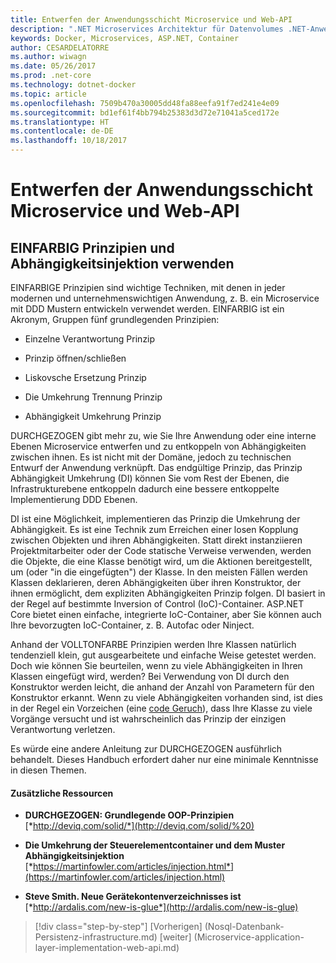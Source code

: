 ```yaml
---
title: Entwerfen der Anwendungsschicht Microservice und Web-API
description: ".NET Microservices Architektur für Datenvolumes .NET-Anwendungen | Entwerfen der Anwendungsschicht Microservice und Web-API"
keywords: Docker, Microservices, ASP.NET, Container
author: CESARDELATORRE
ms.author: wiwagn
ms.date: 05/26/2017
ms.prod: .net-core
ms.technology: dotnet-docker
ms.topic: article
ms.openlocfilehash: 7509b470a30005dd48fa88eefa91f7ed241e4e09
ms.sourcegitcommit: bd1ef61f4bb794b25383d3d72e71041a5ced172e
ms.translationtype: HT
ms.contentlocale: de-DE
ms.lasthandoff: 10/18/2017
---
```

# <a name="designing-the-microservice-application-layer-and-web-api"></a>Entwerfen der Anwendungsschicht Microservice und Web-API

## <a name="using-solid-principles-and-dependency-injection"></a>EINFARBIG Prinzipien und Abhängigkeitsinjektion verwenden

EINFARBIGE Prinzipien sind wichtige Techniken, mit denen in jeder modernen und unternehmenswichtigen Anwendung, z. B. ein Microservice mit DDD Mustern entwickeln verwendet werden. EINFARBIG ist ein Akronym, Gruppen fünf grundlegenden Prinzipien:

-   Einzelne Verantwortung Prinzip

-   Prinzip öffnen/schließen

-   Liskovsche Ersetzung Prinzip

-   Die Umkehrung Trennung Prinzip

-   Abhängigkeit Umkehrung Prinzip

DURCHGEZOGEN gibt mehr zu, wie Sie Ihre Anwendung oder eine interne Ebenen Microservice entwerfen und zu entkoppeln von Abhängigkeiten zwischen ihnen. Es ist nicht mit der Domäne, jedoch zu technischen Entwurf der Anwendung verknüpft. Das endgültige Prinzip, das Prinzip Abhängigkeit Umkehrung (DI) können Sie vom Rest der Ebenen, die Infrastrukturebene entkoppeln dadurch eine bessere entkoppelte Implementierung DDD Ebenen.

DI ist eine Möglichkeit, implementieren das Prinzip die Umkehrung der Abhängigkeit. Es ist eine Technik zum Erreichen einer losen Kopplung zwischen Objekten und ihren Abhängigkeiten. Statt direkt instanziieren Projektmitarbeiter oder der Code statische Verweise verwenden, werden die Objekte, die eine Klasse benötigt wird, um die Aktionen bereitgestellt, um (oder "in die eingefügten") der Klasse. In den meisten Fällen werden Klassen deklarieren, deren Abhängigkeiten über ihren Konstruktor, der ihnen ermöglicht, dem expliziten Abhängigkeiten Prinzip folgen. DI basiert in der Regel auf bestimmte Inversion of Control (IoC)-Container. ASP.NET Core bietet einen einfache, integrierte IoC-Container, aber Sie können auch Ihre bevorzugten IoC-Container, z. B. Autofac oder Ninject.

Anhand der VOLLTONFARBE Prinzipien werden Ihre Klassen natürlich tendenziell klein, gut ausgearbeitete und einfache Weise getestet werden. Doch wie können Sie beurteilen, wenn zu viele Abhängigkeiten in Ihren Klassen eingefügt wird, werden? Bei Verwendung von DI durch den Konstruktor werden leicht, die anhand der Anzahl von Parametern für den Konstruktor erkannt. Wenn zu viele Abhängigkeiten vorhanden sind, ist dies in der Regel ein Vorzeichen (eine [code Geruch](http://deviq.com/code-smells/)), dass Ihre Klasse zu viele Vorgänge versucht und ist wahrscheinlich das Prinzip der einzigen Verantwortung verletzen.

Es würde eine andere Anleitung zur DURCHGEZOGEN ausführlich behandelt. Dieses Handbuch erfordert daher nur eine minimale Kenntnisse in diesen Themen.

#### <a name="additional-resources"></a>Zusätzliche Ressourcen

-   **DURCHGEZOGEN: Grundlegende OOP-Prinzipien**
    [*http://deviq.com/solid/*](http://deviq.com/solid/%20)

-   **Die Umkehrung der Steuerelementcontainer und dem Muster Abhängigkeitsinjektion**
    [*https://martinfowler.com/articles/injection.html*](https://martinfowler.com/articles/injection.html)

-   **Steve Smith. Neue Gerätekontenverzeichnisses ist**
    [*http://ardalis.com/new-is-glue*](http://ardalis.com/new-is-glue)


>[!div class="step-by-step"]
[Vorherigen] (Nosql-Datenbank-Persistenz-infrastructure.md) [weiter] (Microservice-application-layer-implementation-web-api.md)
